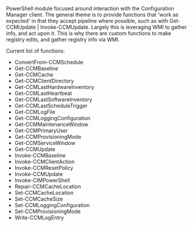 PowerShell module focused around interaction with the Configuration Manager client. The general theme is to provide functions that 'work as expected' in that they accept pipeline where possible, such as with Get-CCMUpdate | Invoke-CCMUpdate. Largely this is leveraging WMI to gather info, and act upon it. This is why there are custom functions to make registry edits, and gather registry info via WMI.

Current list of functions:

* ConvertFrom-CCMSchedule
* Get-CCMBaseline
* Get-CCMCache
* Get-CCMClientDirectory
* Get-CCMLastHardwareInventory
* Get-CCMLastHeartbeat
* Get-CCMLastSoftwareInventory
* Get-CCMLastScheduleTrigger
* Get-CCMLogFile
* Get-CCMLoggingConfiguration
* Get-CCMMaintenanceWindow
* Get-CCMPrimaryUser
* Get-CCMProvisioningMode
* Get-CCMServiceWindow
* Get-CCMUpdate
* Invoke-CCMBaseline
* Invoke-CCMClientAction
* Invoke-CCMResetPolicy
* Invoke-CCMUpdate
* Invoke-CIMPowerShell
* Repair-CCMCacheLocation
* Set-CCMCacheLocation
* Set-CCMCacheSize
* Set-CCMLoggingConfiguration
* Set-CCMProvisioningMode
* Write-CCMLogEntry